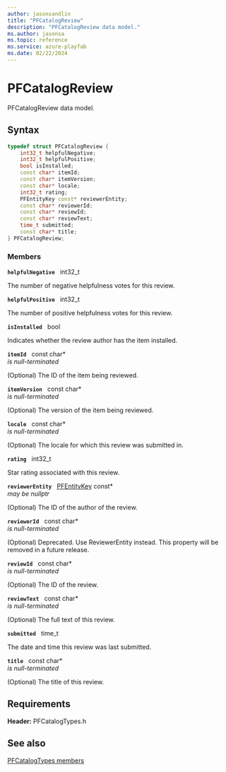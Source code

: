 ```yaml
---
author: jasonsandlin
title: "PFCatalogReview"
description: "PFCatalogReview data model."
ms.author: jasonsa
ms.topic: reference
ms.service: azure-playfab
ms.date: 02/22/2024
---
```


# PFCatalogReview  

PFCatalogReview data model.  

## Syntax  
  
```cpp
typedef struct PFCatalogReview {  
    int32_t helpfulNegative;  
    int32_t helpfulPositive;  
    bool isInstalled;  
    const char* itemId;  
    const char* itemVersion;  
    const char* locale;  
    int32_t rating;  
    PFEntityKey const* reviewerEntity;  
    const char* reviewerId;  
    const char* reviewId;  
    const char* reviewText;  
    time_t submitted;  
    const char* title;  
} PFCatalogReview;  
```
  
### Members  
  
**`helpfulNegative`** &nbsp; int32_t  
  
The number of negative helpfulness votes for this review.
  
**`helpfulPositive`** &nbsp; int32_t  
  
The number of positive helpfulness votes for this review.
  
**`isInstalled`** &nbsp; bool  
  
Indicates whether the review author has the item installed.
  
**`itemId`** &nbsp; const char*  
*is null-terminated*  
  
(Optional) The ID of the item being reviewed.
  
**`itemVersion`** &nbsp; const char*  
*is null-terminated*  
  
(Optional) The version of the item being reviewed.
  
**`locale`** &nbsp; const char*  
*is null-terminated*  
  
(Optional) The locale for which this review was submitted in.
  
**`rating`** &nbsp; int32_t  
  
Star rating associated with this review.
  
**`reviewerEntity`** &nbsp; [PFEntityKey](../../pftypes/structs/pfentitykey-c.md) const*  
*may be nullptr*  
  
(Optional) The ID of the author of the review.
  
**`reviewerId`** &nbsp; const char*  
*is null-terminated*  
  
(Optional) Deprecated. Use ReviewerEntity instead. This property will be removed in a future release.
  
**`reviewId`** &nbsp; const char*  
*is null-terminated*  
  
(Optional) The ID of the review.
  
**`reviewText`** &nbsp; const char*  
*is null-terminated*  
  
(Optional) The full text of this review.
  
**`submitted`** &nbsp; time_t  
  
The date and time this review was last submitted.
  
**`title`** &nbsp; const char*  
*is null-terminated*  
  
(Optional) The title of this review.
  
  
## Requirements  
  
**Header:** PFCatalogTypes.h
  
## See also  
[PFCatalogTypes members](../pfcatalogtypes_members.md)  

  
  
